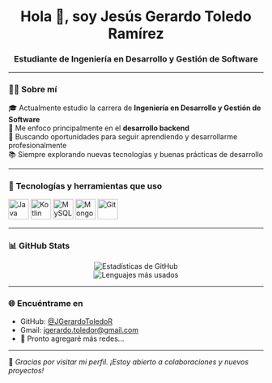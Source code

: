 <h1 align="center">Hola 👋, soy Jesús Gerardo Toledo Ramírez</h1>
<h3 align="center">Estudiante de Ingeniería en Desarrollo y Gestión de Software</h3>

---

### 👨‍💻 Sobre mí

🎓 Actualmente estudio la carrera de **Ingeniería en Desarrollo y Gestión de Software**  
🧠 Me enfoco principalmente en el **desarrollo backend**  
💼 Buscando oportunidades para seguir aprendiendo y desarrollarme profesionalmente  
📚 Siempre explorando nuevas tecnologías y buenas prácticas de desarrollo  

---

### 🚀 Tecnologías y herramientas que uso

<p align="left">
  <img src="https://cdn.jsdelivr.net/gh/devicons/devicon/icons/java/java-original.svg" alt="Java" width="40" height="40"/>
  <img src="https://cdn.jsdelivr.net/gh/devicons/devicon/icons/kotlin/kotlin-original.svg" alt="Kotlin" width="40" height="40"/>
  <img src="https://cdn.jsdelivr.net/gh/devicons/devicon/icons/mysql/mysql-original.svg" alt="MySQL" width="40" height="40"/>
  <img src="https://cdn.jsdelivr.net/gh/devicons/devicon/icons/mongodb/mongodb-original.svg" alt="MongoDB" width="40" height="40"/>
  <img src="https://cdn.jsdelivr.net/gh/devicons/devicon/icons/git/git-original.svg" alt="Git" width="40" height="40"/>
</p>

---

### 📊 GitHub Stats

<p align="center">
  <img src="https://github-readme-stats.vercel.app/api?username=JGerardoToledoR&show_icons=true&theme=radical" alt="Estadísticas de GitHub" />
  <br/>
  <img src="https://github-readme-stats.vercel.app/api/top-langs/?username=JGerardoToledoR&layout=compact&theme=radical" alt="Lenguajes más usados" />
</p>

---

### 🌐 Encuéntrame en

- GitHub: [@JGerardoToledoR](https://github.com/JGerardoToledoR)
- Gmail: [jgerardo.toledor@gmail.com](mailto:jgerardo.toledor@gmail.com)
- 💌 Pronto agregaré más redes...

---

📌 *Gracias por visitar mi perfil. ¡Estoy abierto a colaboraciones y nuevos proyectos!*
